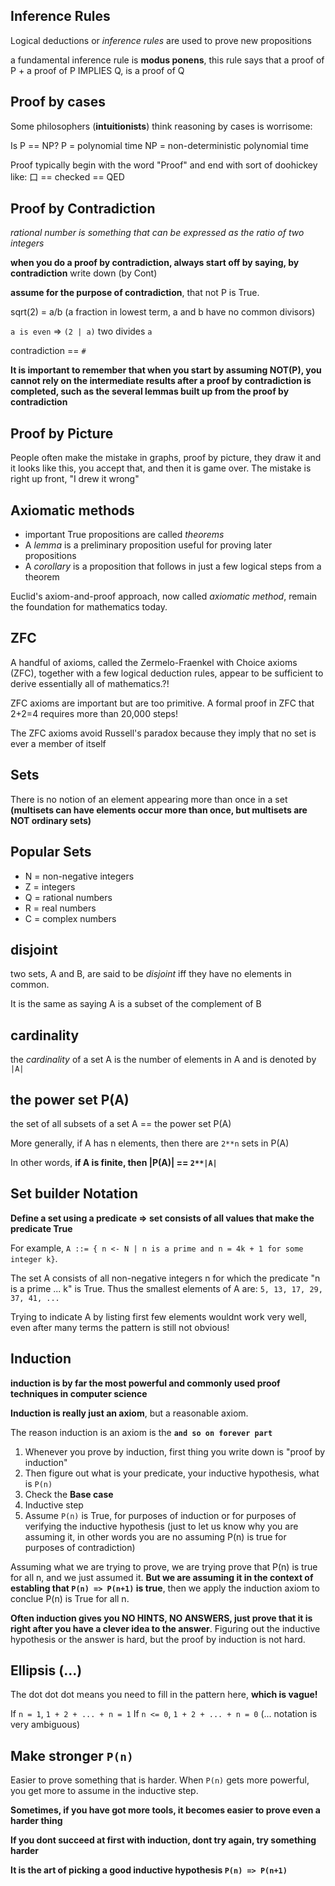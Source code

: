 ## Inference Rules

Logical deductions or _inference rules_ are used to prove new propositions

a fundamental inference rule is **modus ponens**, this rule says that a proof of P + a proof of P IMPLIES Q, is a proof of Q

## Proof by cases

Some philosophers (**intuitionists**) think reasoning by cases is worrisome:

Is P == NP?
P = polynomial time
NP = non-deterministic polynomial time

Proof typically begin with the word "Proof" and end with sort of doohickey like:
口 == checked == QED

## Proof by Contradiction

*rational number is something that can be expressed as the ratio of two integers*

**when you do a proof by contradiction, always start off by saying, by contradiction** write down (by Cont)

**assume for the purpose of contradiction**, that not P is True.

sqrt(2) = a/b (a fraction in lowest term, a and b have no common divisors)

`a is even` => `(2 | a)` two divides `a`

contradiction == `#`

**It is important to remember that when you start by assuming NOT(P), you cannot rely on the intermediate results after a proof by contradiction is completed, such as the several lemmas built up from the proof by contradiction**

## Proof by Picture

People often make the mistake in graphs, proof by picture, they draw it and it looks like this, you accept that, and then it is game over. The mistake is right up front, "I drew it wrong"

## Axiomatic methods

- important True propositions are called *theorems*
- A *lemma* is a preliminary proposition useful for proving later propositions
- A *corollary* is a proposition that follows in just a few logical steps from a theorem

Euclid's axiom-and-proof approach, now called *axiomatic method*, remain the foundation for mathematics today.

## ZFC

A handful of axioms, called the Zermelo-Fraenkel with Choice axioms (ZFC), together with a few logical deduction rules, appear to be sufficient to derive essentially all of mathematics.?!

ZFC axioms are important but are too primitive. A formal proof in ZFC that 2+2=4 requires more than 20,000 steps!

The ZFC axioms avoid Russell's paradox because they imply that no set is ever a member of itself

## Sets

There is no notion of an element appearing more than once in a set **(multisets can have elements occur more than once, but multisets are NOT ordinary sets)**

## Popular Sets

- N = non-negative integers
- Z = integers
- Q = rational numbers
- R = real numbers
- C = complex numbers

## disjoint

two sets, A and B, are said to be _disjoint_ iff they have no elements in common.

It is the same as saying A is a subset of the complement of B

## cardinality

the _cardinality_ of a set A is the number of elements in A and is denoted by `|A|`

## the power set P(A)

the set of all subsets of a set A == the power set P(A)

More generally, if A has n elements, then there are `2**n` sets in P(A)

In other words, **if A is finite, then |P(A)| == `2**|A|`**

## Set builder Notation

**Define a set using a predicate => set consists of all values that make the predicate True**

For example, `A ::= { n <- N | n is a prime and n = 4k + 1 for some integer k}`.

The set A consists of all non-negative integers n for which the predicate "n is a prime ...  k" is True. Thus the smallest elements of A are: `5, 13, 17, 29, 37, 41, ...`

Trying to indicate A by listing first few elements wouldnt work very well, even after many terms the pattern is still not obvious!

## Induction

**induction is by far the most powerful and commonly used proof techniques in computer science**

**Induction is really just an axiom**, but a reasonable axiom.

The reason induction is an axiom is the **`and so on forever part`**

1. Whenever you prove by induction, first thing you write down is "proof by induction"
2. Then figure out what is your predicate, your inductive hypothesis, what is `P(n)`
3. Check the **Base case**
4. Inductive step
5. Assume `P(n)` is True, for purposes of induction or for purposes of verifying the inductive hypothesis (just to let us know why you are assuming it, in other words you are no assuming P(n) is true for purposes of contradiction)

Assuming what we are trying to prove, we are trying prove that P(n) is true for all n, and we just assumed it. **But we are assuming it in the context of establing that `P(n) => P(n+1)` is true**, then we apply the induction axiom to conclue P(n) is True for all n.

**Often induction gives you NO HINTS, NO ANSWERS, just prove that it is right after you have a clever idea to the answer**. Figuring out the inductive hypothesis or the answer is hard, but the proof by induction is not hard.

## Ellipsis (...)

The dot dot dot means you need to fill in the pattern here, **which is vague!**

If `n = 1`, `1 + 2 + ... + n = 1`
If `n <= 0`, `1 + 2 + ... + n = 0` (... notation is very ambiguous)

## Make stronger `P(n)`

Easier to prove something that is harder. When `P(n)` gets more powerful, you get more to assume in the inductive step.

**Sometimes, if you have got more tools, it becomes easier to prove even a harder thing**

**If you dont succeed at first with induction, dont try again, try something harder**

**It is the art of picking a good inductive hypothesis `P(n) => P(n+1)`**
